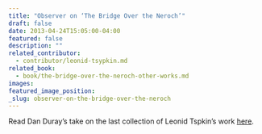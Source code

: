```yaml
---
title: "Observer on ‘The Bridge Over the Neroch’"
draft: false
date: 2013-04-24T15:05:00-04:00
featured: false
description: ""
related_contributor:
  - contributor/leonid-tsypkin.md
related_book:
  - book/the-bridge-over-the-neroch-other-works.md
images:
featured_image_position: 
_slug: observer-on-the-bridge-over-the-neroch
---
```


Read Dan Duray’s take on the last collection of Leonid Tspkin’s work [here](http://observer.com/2013/04/on-the-page-ben-greenman-and-leonid-tsypkin/). 

